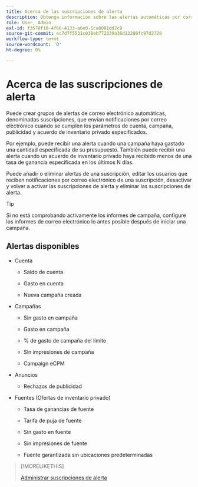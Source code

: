 ```yaml
---
title: Acerca de las suscripciones de alerta
description: Obtenga información sobre las alertas automáticas por correo electrónico.
role: User, Admin
exl-id: f3578f10-4f66-4133-a6e0-1ca8001dd2c9
source-git-commit: ec7d7f5531c038eb772339a36d13208fc97d2728
workflow-type: tm+mt
source-wordcount: '0'
ht-degree: 0%

---
```


# Acerca de las suscripciones de alerta

Puede crear grupos de alertas de correo electrónico automáticas, denominadas suscripciones, que envían notificaciones por correo electrónico cuando se cumplen los parámetros de cuenta, campaña, publicidad y acuerdo de inventario privado especificados.

Por ejemplo, puede recibir una alerta cuando una campaña haya gastado una cantidad especificada de su presupuesto. También puede recibir una alerta cuando un acuerdo de inventario privado haya recibido menos de una tasa de ganancia especificada en los últimos N días.

Puede añadir o eliminar alertas de una suscripción, editar los usuarios que reciben notificaciones por correo electrónico de una suscripción, desactivar y volver a activar las suscripciones de alerta y eliminar las suscripciones de alerta.

>[!TIP]
>
> Si no está comprobando activamente los informes de campaña, configure los informes de correo electrónico lo antes posible después de iniciar una campaña.

## Alertas disponibles

* Cuenta

   * Saldo de cuenta

   * Gasto en cuenta

   * Nueva campaña creada

* Campañas

   * Sin gasto en campaña

   * Gasto en campaña

   * % de gasto de campaña del límite

   * Sin impresiones de campaña

   * Campaign eCPM

* Anuncios

   * Rechazos de publicidad

* Fuentes (Ofertas de inventario privado)

   * Tasa de ganancias de fuente

   * Tarifa de puja de fuente

   * Sin gasto en fuente

   * Sin impresiones de fuente

   * Fuente garantizada sin ubicaciones predeterminadas

>[!MORELIKETHIS]
>
>[Administrar suscripciones de alerta](alerts-manage.md)
